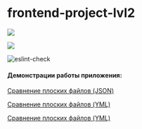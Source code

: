 # frontend-project-lvl2

<a href="https://codeclimate.com/github/TIBET7/frontend-project-lvl2/maintainability"><img src="https://api.codeclimate.com/v1/badges/6b88f2e2c9f936e71826/maintainability" /></a>

<a href="https://codeclimate.com/github/TIBET7/frontend-project-lvl2/test_coverage"><img src="https://api.codeclimate.com/v1/badges/6b88f2e2c9f936e71826/test_coverage" /></a>

![eslint-check](https://github.com/TIBET7/frontend-project-lvl2/workflows/eslint-check/badge.svg)

#### Демонстрации работы приложения:

<p><a href = https://asciinema.org/a/7K9qyeIlZYMF8SWvTJVwvKbuR>Сравнение плоских файлов (JSON)</a></p>

<p><a href = https://asciinema.org/a/dzidkeRSWkYaqrmppGoZlcS5e>Сравнение плоских файлов (YML)</a></p>

<p><a href = https://asciinema.org/a/WrkXyhR81vQyQXU7vCw05i0gl>Сравнение плоских файлов (YML)</a></p>

